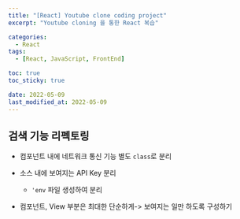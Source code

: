 ```yaml
---
title: "[React] Youtube clone coding project"
excerpt: "Youtube cloning 을 통한 React 복습"

categories:
  - React
tags:
  - [React, JavaScript, FrontEnd]

toc: true
toc_sticky: true

date: 2022-05-09
last_modified_at: 2022-05-09
---
```


## 검색 기능 리펙토링

- 컴포넌트 내에 네트워크 통신 기능 별도 `class`로 분리
- 소스 내에 보여지는 API Key 분리

  - `'env` 파일 생성하여 분리

- 컴포넌트, View 부분은 최대한 단순하게-> 보여지는 일만 하도록 구성하기
